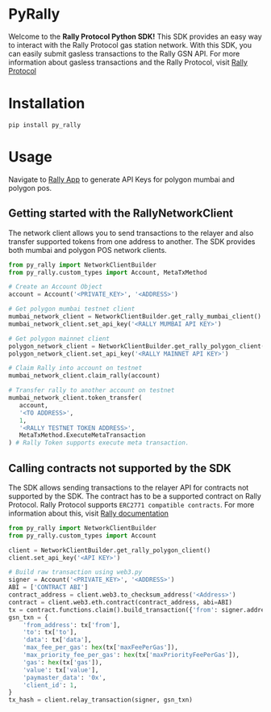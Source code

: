 # PyRally
Welcome to the **Rally Protocol Python SDK!** This SDK provides an easy way to interact with 
the Rally Protocol gas station network. 
With this SDK, you can easily submit gasless transactions to the Rally GSN API. For more information about
gasless transactions and the Rally Protocol, visit [Rally Protocol](https://docs.rallyprotocol.com/rally-mobile-sdk/sponsored-gasless-transactions/overview)

# Installation
```shell
pip install py_rally
```

# Usage
Navigate to [Rally App](https://app.rallyprotocol.com/) to generate API Keys for polygon mumbai and polygon pos.

## Getting started with the RallyNetworkClient
The network client allows you to send transactions to the relayer and also transfer supported tokens from one address to another.
The SDK provides both mumbai and polygon POS network clients.
 ```python
from py_rally import NetworkClientBuilder
from py_rally.custom_types import Account, MetaTxMethod

# Create an Account Object
account = Account('<PRIVATE_KEY>', '<ADDRESS>')

# Get polygon mumbai testnet client
mumbai_network_client = NetworkClientBuilder.get_rally_mumbai_client()
mumbai_network_client.set_api_key('<RALLY MUMBAI API KEY>')

# Get polygon mainnet client
polygon_network_client = NetworkClientBuilder.get_rally_polygon_client()
polygon_network_client.set_api_key('<RALLY MAINNET API KEY>')

# Claim Rally into account on testnet
mumbai_network_client.claim_rally(account)

# Transfer rally to another account on testnet
mumbai_network_client.token_transfer(
    account,
    '<TO ADDRESS>',
    1,
    '<RALLY TESTNET TOKEN ADDRESS>',
    MetaTxMethod.ExecuteMetaTransaction
) # Rally Token supports execute meta transaction.
```

## Calling contracts not supported by the SDK
The SDK allows sending transactions to the relayer API for contracts not supported by the SDK.
The contract has to be a supported contract on Rally Protocol. Rally Protocol supports `ERC2771 compatible contracts`. For more
information about this, visit [Rally documentation](https://docs.rallyprotocol.com/rally-mobile-sdk/sponsored-gasless-transactions/get-started#supported-contracts)
```python
from py_rally import NetworkClientBuilder
from py_rally.custom_types import Account

client = NetworkClientBuilder.get_rally_polygon_client()
client.set_api_key('<API KEY>')

# Build raw transaction using web3.py
signer = Account('<PRIVATE_KEY>', '<ADDRESS>')
ABI = ['CONTRACT ABI']
contract_address = client.web3.to_checksum_address('<Address>')
contract = client.web3.eth.contract(contract_address, abi=ABI)
tx = contract.functions.claim().build_transaction({'from': signer.address})
gsn_txn = {
    'from_address': tx['from'],
    'to': tx['to'],
    'data': tx['data'],
    'max_fee_per_gas': hex(tx['maxFeePerGas']),
    'max_priority_fee_per_gas': hex(tx['maxPriorityFeePerGas']),
    'gas': hex(tx['gas']),
    'value': tx['value'],
    'paymaster_data': '0x',
    'client_id': 1,
}
tx_hash = client.relay_transaction(signer, gsn_txn)
```